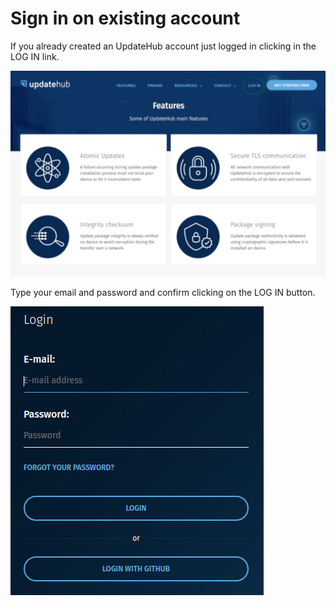 # Sign in on existing account   


If you already created an UpdateHub account just logged in clicking in the LOG IN link.   


![Login Screen](../../.gitbook/assets/getstartlogin.png)   


Type your email and password and confirm clicking on the LOG IN button.   


![Login Screen](../../.gitbook/assets/logingscreen2.png)
